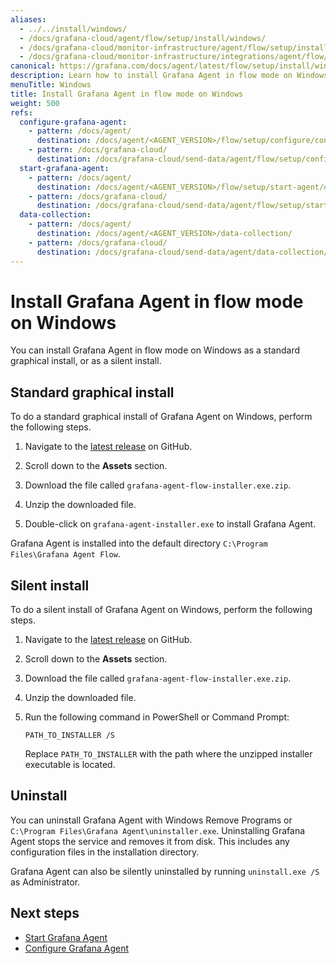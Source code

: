```yaml
---
aliases:
  - ../../install/windows/
  - /docs/grafana-cloud/agent/flow/setup/install/windows/
  - /docs/grafana-cloud/monitor-infrastructure/agent/flow/setup/install/windows/
  - /docs/grafana-cloud/monitor-infrastructure/integrations/agent/flow/setup/install/windows/
canonical: https://grafana.com/docs/agent/latest/flow/setup/install/windows/
description: Learn how to install Grafana Agent in flow mode on Windows
menuTitle: Windows
title: Install Grafana Agent in flow mode on Windows
weight: 500
refs:
  configure-grafana-agent:
    - pattern: /docs/agent/
      destination: /docs/agent/<AGENT_VERSION>/flow/setup/configure/configure-windows/
    - pattern: /docs/grafana-cloud/
      destination: /docs/grafana-cloud/send-data/agent/flow/setup/configure/configure-windows/
  start-grafana-agent:
    - pattern: /docs/agent/
      destination: /docs/agent/<AGENT_VERSION>/flow/setup/start-agent/#windows
    - pattern: /docs/grafana-cloud/
      destination: /docs/grafana-cloud/send-data/agent/flow/setup/start-agent/#windows
  data-collection:
    - pattern: /docs/agent/
      destination: /docs/agent/<AGENT_VERSION>/data-collection/
    - pattern: /docs/grafana-cloud/
      destination: /docs/grafana-cloud/send-data/agent/data-collection/
---
```


# Install Grafana Agent in flow mode on Windows

You can install Grafana Agent in flow mode on Windows as a standard graphical install, or as a silent install.

## Standard graphical install

To do a standard graphical install of Grafana Agent on Windows, perform the following steps.

1. Navigate to the [latest release][latest] on GitHub.

1. Scroll down to the **Assets** section.

1. Download the file called `grafana-agent-flow-installer.exe.zip`.

1. Unzip the downloaded file.

1. Double-click on `grafana-agent-installer.exe` to install Grafana Agent.

Grafana Agent is installed into the default directory `C:\Program Files\Grafana Agent Flow`.

## Silent install

To do a silent install of Grafana Agent on Windows, perform the following steps.

1. Navigate to the [latest release][latest] on GitHub.

1. Scroll down to the **Assets** section.

1. Download the file called `grafana-agent-flow-installer.exe.zip`.

1. Unzip the downloaded file.

1. Run the following command in PowerShell or Command Prompt:

   ```shell
   PATH_TO_INSTALLER /S
   ```

   Replace `PATH_TO_INSTALLER` with the path where the unzipped installer executable is located.

## Uninstall

You can uninstall Grafana Agent with Windows Remove Programs or `C:\Program Files\Grafana Agent\uninstaller.exe`. Uninstalling Grafana Agent stops the service and removes it from disk. This includes any configuration files in the installation directory.

Grafana Agent can also be silently uninstalled by running `uninstall.exe /S` as Administrator.

## Next steps

- [Start Grafana Agent](ref:start-grafana-agent)
- [Configure Grafana Agent](ref:configure-grafana-agent)

[latest]: https://github.com/grafana/agent/releases/latest


